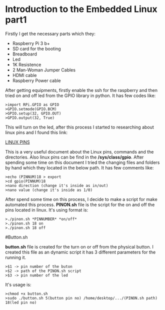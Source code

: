 # Introduction to the Embedded Linux part1

Firstly I get the necessary parts which they:
* Raspberry Pi 3 b+
* SD card for the booting
* Breadboard
* Led
* 1K Resistence
* 2 Man-Woman Jumper Cables
* HDMI cable
* Raspberry Power cable

After getting equipments, firstly enable the ssh for the raspberry and then tried on and off led from the GPIO library in python. It has few codes like:
```
>import RPi.GPIO as GPIO
>GPIO.setmode(GPIO.BCM)
>GPIO.setup(32, GPIO.OUT)
>GPIO.output(32, True)
```
This will turn on the led, after this process I started to researching about linux pins and I found this link:

[LINUX PINS](https://www.kernel.org/doc/Documentation/gpio/sysfs.txt)

This is a very useful document about the Linux pins, commands and the directories. Also linux pins can be find in the **/sys/class/gpio**. After spending some time on this document I tried the changing files and folders by hand which they located in the below path. It has few comments like:
```
>echo (PINNUM)18 > export
>cd gpio(PINNUM)18
>nano direction (change it's inside as in/out)
>nano value (change it's inside as 1/0)
```
After spend some time on this process, I decide to make a script for make automated this process. **PINON.sh** file is the script for the on and off the pins located in linux. It's using format is:
```
>./pinon.sh *PINNUMBER* *on/off*
>./pinon.sh 18 on
>./pinon.sh 18 off
```

#Button.sh

**button.sh** file is created for the turn on or off from the physical button. I created this file as an dynamic script it has 3 different parameters for the running it.
```
>$1 -> pin number of the buton
>$2 -> path of the PINON.sh script
>$3 -> pin number of the led
```
It's usage is:
```
>chmod +x button.sh
>sudo ./button.sh 5(button pin no) /home/desktop/.../(PINON.sh path) 18(led pin no)
````




